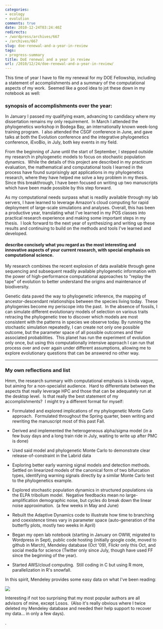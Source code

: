 ```yaml
---
categories:
- ecology
- evolution
comments: true
date: 2010-12-24T03:24:40Z
redirects:
- /wordpress/archives/667
- /archives/667
slug: doe-renewal-and-a-year-in-review
tags:
- progress-summary
title: DoE renewal and a year in review
url: /2010/12/24/doe-renewal-and-a-year-in-review/
---
```


This time of year I have to file my renewal for my DOE Fellowship, including a statement of accomplishments and a summary of the computational aspects of my work.  Seemed like a good idea to jot these down in my notebook as well:


### synopsis of accomplishments over the year:


In January I passed my qualifying exam, advancing to candidacy where my dissertation remains my only requirement.  In March I attended the phylogenetics workshop in Bodega Bay, an internationally known week-long training program.  I also attended the CSGF conference in June, and gave talks at both the Evolution conference and the integrative phylogenetics conference, iEvoBio, in July, both key events in my field.

From the beginning of June until the start of September, I stepped outside my research in phylogenetic models to focus on stochastic population dynamics.  While the details of this project are described in my practicum evaluation, the mathematical and computational tools I learned in the process have found surprisingly apt applications in my phylogenetics research, where they have helped me solve a key problem in my thesis.  Since this breakthrough, I have been focused on writing up two manuscripts which have been made possible by this step forward.

As my computational needs surpass what is readily available through my lab servers, I have learned to leverage Amazon's cloud computing for rapid deployment of large-scale simulations and analyses. Overall, this has been a productive year, translating what I've learned in my POS classes into practical research experience and making some important steps in my thesis.  I look forward to the next year of synthesizing and writing up these results and continuing to build on the methods and tools I've learned and developed.


#### describe concisely what you regard as the most interesting and innovative aspects of your current research, with special emphasis on computational science.


My research combines the recent explosion of data available through gene sequencing and subsequent readily available phylogenetic information with the power of high-performance computational approaches to "replay the tape" of evolution to better understand the origins and maintenance of biodiversity.

Genetic data paved the way to phylogenetic inference, the mapping of ancestor-descendant relationships between the species living today.  These phylogenies become my periscope into the past.  In the absence of fossils, I can simulate different evolutionary models of selection on various traits retracing the phylogenetic tree to discover which models are most consistent with the patterns in species we observe today. By running the stochastic simulation repeatedly, I can create not only one possible outcome, but the parameter space of all possible outcomes and their associated probabilities.  This planet has run the experiment of evolution only once, but using this computationally intensive approach I can run that process over and over again under different assumptions, allowing me to explore evolutionary questions that can be answered no other way.

-----


### My own reflections and list


Hmm, the research summary with computational emphasis is kinda vague, but aiming for a non-specialist audience.  Hard to differentiate between the aspects that really leverage HPC and those that can be adequately run at the desktop level.  Is that really the best statement of my accomplishments?  I might try a different format for myself:



	
  * Formulated and explored implications of my phylogenetic Monte Carlo approach.  Formulated throughout the Spring quarter, been writing and rewriting the manuscript most of this past Fall.

	
  * Derived and implemented the heterogeneous alpha/sigma model (in a few busy days and a long train ride in July, waiting to write up after PMC is done)

	
  * Used said model and phylogenetic Monte Carlo to demonstrate clear release-of-constraint in the Labrid data

	
  * Exploring better early warning signal models and detection methods.  Settled on linearized models of the canonical form of two bifurcation types, identifying warning signals directly by a similar Monte Carlo test to the phylogenetics example.

	
  * Explored stochastic population dynamics in structured populations via the ELPA tribolium model.  Negative feedbacks mean no large-amplification demographic noise, but cycles do break down the linear noise approximation.  (a few weeks in May and June)

	
  * Rebuilt the Adaptive Dynamics code to illustrate how time to branching and coexistence times vary in parameter space (auto-generation of the butterfly plots, mostly two weeks in April)

	
  * Began my open lab notebook (starting in January on OWW, migrated to Wordpress in Sept), public code hosting (initially google code, moved to github in March), Mendeley database (Oct '09), Flickr only this Oct, and social media for science (Twitter only since July, though have used FF since the beginning of the year).

	
  * Started AWS/cloud computing.  Still coding in C but using R more, parallelization in R's snowfall.


In this spirit, Mendeley provides some easy data on what I've been reading:

![]( http://farm6.staticflickr.com/5286/5287843580_481f529fc1_o.png )


Interesting if not too surprising that my most popular authors are all advisors of mine, except Losos.  (Also it's really obvious where I twice deleted my Mendeley database and needed their help support to recover my data... in only a few days).

.
